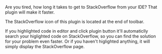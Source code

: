 Are you tired, how long it takes to get to StackOverflow from your IDE?
That plugin will make it faster.

The StackOverflow icon of this plugin is located at the end of toolbar.

If you highlighted code in editor and click plugin button it'll automaticlly search your higlighted code on StackOverflow, so you can find the solution for your problem even faster.
Or if you haven't higlighted anything, it will simply display the StackOverflow page.
